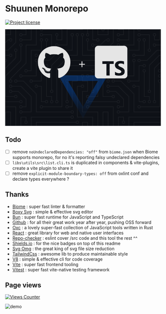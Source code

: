 # Shuunen Monorepo

[![Project license](https://img.shields.io/github/license/Shuunen/monorepo.svg?color=informational)](https://github.com/Shuunen/monorepo/blob/master/LICENSE)

![logo](docs/banner.svg)

## Todo

- [ ] remove `noUndeclaredDependencies: "off"` from `biome.json` when Biome supports monorepo, for no it's reporting falsy undeclared dependencies
- [ ] `libs\utils\src\list.cli.ts` is duplicated in components & vite-plugins, create a vite plugin to share it
- [ ] remove `explicit-module-boundary-types: off` from oxlint conf and declare types everywhere ?

## Thanks

- [Biome](https://biomejs.dev) : super fast linter & formatter
- [Boxy Svg](https://boxy-svg.com) : simple & effective svg editor
- [Bun](https://bun.sh) : super fast runtime for JavaScript and TypeScript
- [Github](https://github.com) : for all their great work year after year, pushing OSS forward
- [Oxc](https://oxc.rs) : a lovely super-fast collection of JavaScript tools written in Rust
- [React](https://react.dev) : great library for web and native user interfaces
- [Repo-checker](https://github.com/Shuunen/repo-checker) : eslint cover /src code and this tool the rest ^^
- [Shields.io](https://shields.io) : for the nice badges on top of this readme
- [Svg Omg](https://jakearchibald.github.io/svgomg/) : the great king of svg file size reduction
- [TailwindCss](https://tailwindcss.com) : awesome lib to produce maintainable style
- [V8](https://github.com/demurgos/v8-coverage) : simple & effective cli for code coverage
- [Vite](https://github.com/vitejs/vite) : super fast frontend tooling
- [Vitest](https://github.com/vitest-dev/vitest) : super fast vite-native testing framework

## Page views

[![Views Counter](https://views-counter.vercel.app/badge?pageId=Shuunen%2Fmonorepo&leftColor=5c5c5c&rightColor=07a62f&type=total&label=Visitors&style=none)](https://github.com/Kumara2mahe/Views-Counter)

![demo](docs/empty.svg)
